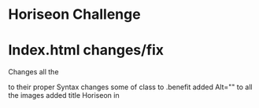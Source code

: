 # Horiseon Challenge

# Index.html changes/fix
Changes all the <div> to their proper Syntax
changes some of class to .benefit
added Alt="" to all the images
added title Horiseon in <title>
fixed Search Engine Optimization so when clicked sends you to that section on the page
added <a> href="/" </a> to Horiseon header so now when you click it, it sends you to the home page
# Index.html removed
.benefit-lead
.benefit-cost
.benefit-brand

# Sytle.css changes
.benefit-lead to .benefit
# Website links
https://lucasr0609.github.io/Horiseon-Challenge/
  <a href="https://lucasr0609.github.io/Horiseon-Challenge/"></a>
<img src= "./assets/images/127.0.0.1_5500_Develop_index.html.png" alt="website screenshot">
<a href="https://github.com/Lucasr0609/Horiseon-Challenge"></a>
![](assets/images/127.0.0.1_5500_Develop_index.html.png)
